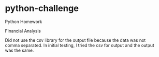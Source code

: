 # python-challenge
Python Homework

Financial Analysis

Did not use the csv library for the output file because the data was not comma separated.  In initial testing, I tried the csv for output and the output was the same.

